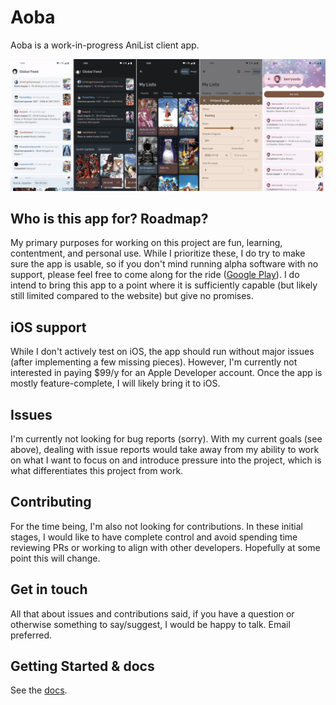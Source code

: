 # Aoba

Aoba is a work-in-progress AniList client app.

![screenshots](.github/graphics/readme_screenshots.png)

## Who is this app for? Roadmap?

My primary purposes for working on this project are fun, learning, contentment, and personal use. While I prioritize these, I do try to make sure the app is usable, so if you don't mind running alpha software with no support, please feel free to come along for the ride ([Google Play](https://play.google.com/store/apps/details?id=dev.ihsan.aoba)). I do intend to bring this app to a point where it is sufficiently capable (but likely still limited compared to the website) but give no promises.

## iOS support

While I don't actively test on iOS, the app should run without major issues (after implementing a few missing pieces). However, I'm currently not interested in paying $99/y for an Apple Developer account. Once the app is mostly feature-complete, I will likely bring it to iOS.

## Issues

I'm currently not looking for bug reports (sorry). With my current goals (see above), dealing with issue reports would take away from my ability to work on what I want to focus on and introduce pressure into the project, which is what differentiates this project from work.

## Contributing

For the time being, I'm also not looking for contributions. In these initial stages, I would like to have complete control and avoid spending time reviewing PRs or working to align with other developers. Hopefully at some point this will change.

## Get in touch

All that about issues and contributions said, if you have a question or otherwise something to say/suggest, I would be happy to talk. Email preferred.

## Getting Started & docs

See the [docs](docs).
